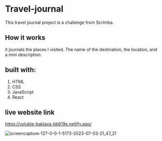 # Travel-journal
This travel journal project is a challenge from Scrimba.

## How it works
it journals the places I visited. The name of the destination, the location, and a mini description.

## built with:
1. HTML
2. CSS
3. JavaScript
4. React

## live website link
https://voluble-baklava-bb619e.netlify.app/

![screencapture-127-0-0-1-5173-2023-07-03-21_47_21](https://github.com/salmafadlabdulrahman/Travel-journal/assets/88597694/14efc527-a806-4cb7-bd7c-db846c4eb610)
